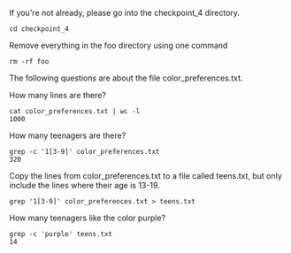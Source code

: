 
If you're not already, please go into the checkpoint_4 directory.

```cd checkpoint_4```

Remove everything in the foo directory using one command

```rm -rf foo```

The following questions are about the file color_preferences.txt.

How many lines are there?

```
cat color_preferences.txt | wc -l
1000
```

How many teenagers are there?

```
grep -c '1[3-9]' color_preferences.txt
320
```
    
Copy the lines from color_preferences.txt to a file called teens.txt, but only include the lines where their age is 13-19.
    
```grep '1[3-9]' color_preferences.txt > teens.txt``` 

How many teenagers like the color purple?

```
grep -c 'purple' teens.txt
14
```    
